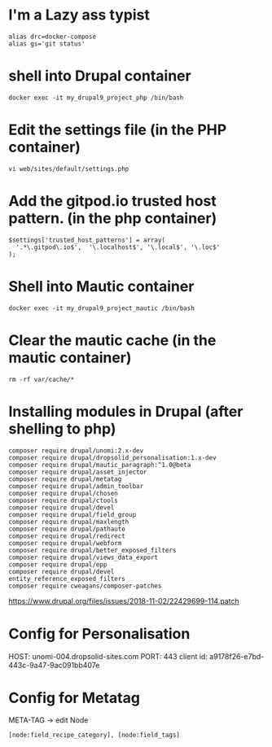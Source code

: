 # I'm a Lazy ass typist
```
alias drc=docker-compose
alias gs='git status'
```

# shell into Drupal container
```
docker exec -it my_drupal9_project_php /bin/bash
```

# Edit the settings file (in the PHP container)
```
vi web/sites/default/settings.php
```

# Add the gitpod.io trusted host pattern. (in the php container)
```
$settings['trusted_host_patterns'] = array(
  '.*\.gitpod\.io$',  '\.localhost$', '\.local$', '\.loc$'
);
```

# Shell into Mautic container
```
docker exec -it my_drupal9_project_mautic /bin/bash
```

# Clear the mautic cache (in the mautic container)
```
rm -rf var/cache/*
```

# Installing modules in Drupal (after shelling to php)
```
composer require drupal/unomi:2.x-dev
composer require drupal/dropsolid_personalisation:1.x-dev
composer require drupal/mautic_paragraph:^1.0@beta
composer require drupal/asset_injector
composer require drupal/metatag
composer require drupal/admin_toolbar
composer require drupal/chosen
composer require drupal/ctools
composer require drupal/devel
composer require drupal/field_group
composer require drupal/maxlength
composer require drupal/pathauto
composer require drupal/redirect
composer require drupal/webform
composer require drupal/better_exposed_filters
composer require drupal/views_data_export
composer require drupal/epp
composer require drupal/devel
entity_reference_exposed_filters
composer require cweagans/composer-patches

  ```



https://www.drupal.org/files/issues/2018-11-02/22429699-114.patch

# Config for Personalisation
 HOST:         unomi-004.dropsolid-sites.com
 PORT:         443
 client id:    a9178f26-e7bd-443c-9a47-9ac091bb407e

# Config for Metatag
META-TAG -> edit Node
```
[node:field_recipe_category], [node:field_tags]
```
